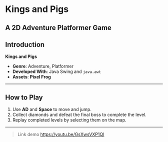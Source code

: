 
# **Kings and Pigs**  
**A 2D Adventure Platformer Game**
---
## **Introduction**  
**Kings and Pigs**
- **Genre**: Adventure, Platformer  
- **Developed With**: Java Swing and `java.awt`  
- **Assets**: **Pixel Frog** 
---
## **How to Play**  
1. Use **AD** and **Space** to move and jump.  
2. Collect diamonds and defeat the final boss to complete the level.  
3. Replay completed levels by selecting them on the map.  
---
> Link demo https://youtu.be/GsXwsVXP1QI
